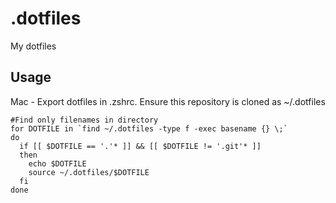 # .dotfiles
My dotfiles

## Usage
Mac - Export dotfiles in .zshrc. Ensure this repository is cloned as ~/.dotfiles
```
#Find only filenames in directory
for DOTFILE in `find ~/.dotfiles -type f -exec basename {} \;`
do
  if [[ $DOTFILE == '.'* ]] && [[ $DOTFILE != '.git'* ]]
  then
    echo $DOTFILE
    source ~/.dotfiles/$DOTFILE
  fi
done

```